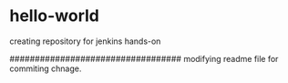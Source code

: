 # hello-world
creating repository for jenkins hands-on 


##################################
modifying readme file for commiting chnage. 
